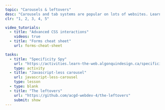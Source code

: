 ```yaml
---
topic: "Carousels & leftovers"
desc: "Carousels and tab systems are popular on lots of websites. Learn to implement a functional and reusable carousel without Javascript."
clr: "1, 2, 3, 4, 5"

video_tutorials:
  - title: "Advanced CSS interactions"
    videos: true
  - title: "Forms cheat sheet"
    url: forms-cheat-sheet

tasks:
  - title: "Specificity Spy"
    url: "https://activities.learn-the-web.algonquindesign.ca/specificity-spy/"
    type: activity
  - title: "Javascript-less carousel"
    url: javascript-less-carousel
    type: lesson
  - type: blank
  - title: "The leftovers"
    url: "https://github.com/acgd-webdev-4/the-leftovers"
    submit: show
---
```

